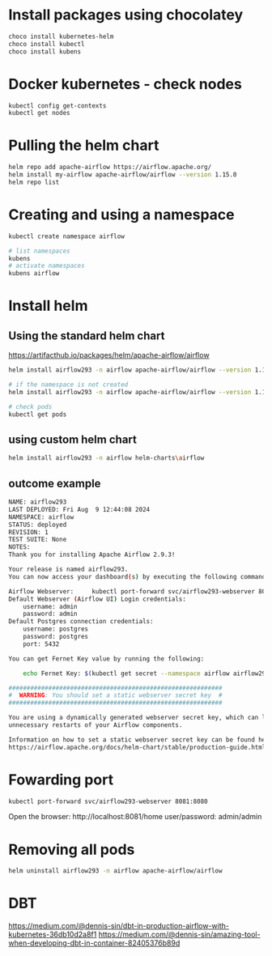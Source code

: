 # Install packages using chocolatey
```sh
choco install kubernetes-helm
choco install kubectl
choco install kubens
```

# Docker kubernetes - check nodes
```sh
kubectl config get-contexts
kubectl get nodes
```

# Pulling the helm chart
```sh
helm repo add apache-airflow https://airflow.apache.org/
helm install my-airflow apache-airflow/airflow --version 1.15.0
helm repo list
```

# Creating and using a namespace
```sh
kubectl create namespace airflow

# list namespaces
kubens 
# activate namespaces
kubens airflow
```

# Install helm

## Using the standard helm chart
https://artifacthub.io/packages/helm/apache-airflow/airflow

```sh
helm install airflow293 -n airflow apache-airflow/airflow --version 1.15.0

# if the namespace is not created
helm install airflow293 -n airflow apache-airflow/airflow --version 1.15.0 --create-namespace

# check pods
kubectl get pods

```
## using custom helm chart

```sh
helm install airflow293 -n airflow helm-charts\airflow
```



## outcome example
```sh
NAME: airflow293
LAST DEPLOYED: Fri Aug  9 12:44:08 2024
NAMESPACE: airflow
STATUS: deployed
REVISION: 1
TEST SUITE: None
NOTES:
Thank you for installing Apache Airflow 2.9.3!

Your release is named airflow293.
You can now access your dashboard(s) by executing the following command(s) and visiting the corresponding port at localhost in your browser:

Airflow Webserver:     kubectl port-forward svc/airflow293-webserver 8080:8080 --namespace airflow
Default Webserver (Airflow UI) Login credentials:
    username: admin
    password: admin
Default Postgres connection credentials:
    username: postgres
    password: postgres
    port: 5432

You can get Fernet Key value by running the following:

    echo Fernet Key: $(kubectl get secret --namespace airflow airflow293-fernet-key -o jsonpath="{.data.fernet-key}" | base64 --decode)

###########################################################
#  WARNING: You should set a static webserver secret key  #
###########################################################

You are using a dynamically generated webserver secret key, which can lead to
unnecessary restarts of your Airflow components.

Information on how to set a static webserver secret key can be found here:
https://airflow.apache.org/docs/helm-chart/stable/production-guide.html#webserver-secret-key
```

# Fowarding port
```sh
kubectl port-forward svc/airflow293-webserver 8081:8080
```
Open the browser: http://localhost:8081/home
user/password: admin/admin


# Removing all pods
```sh
helm uninstall airflow293 -n airflow apache-airflow/airflow
```

# DBT
https://medium.com/@dennis-sin/dbt-in-production-airflow-with-kubernetes-36db10d2a8f1
https://medium.com/@dennis-sin/amazing-tool-when-developing-dbt-in-container-82405376b89d

